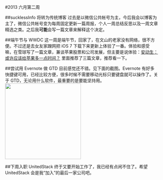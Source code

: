 #2013 六月第二周

<!-- cover: true -->
<!-- date: 2013-06-15 -->
<!-- description: 例行周报 -->

##sucklessInfo 将转为传统博客
过去是以微信公共帐号为主，今后我会以博客为主了，微信公共帐号变为每周固定更新一篇周报，个人一周总结反思以及一周文章精选之类。之后我**可能**会写一篇文章来解释这个决定。

##端午节与 WWDC
这一周是端午节，回家了，在文山的老家没有网络，很不方便。不过还是去女友家蹭网把 iOS 7 下载下来更新上体验了一番。体验和感受嘛，在雪球写了一篇文章，兼谈苹果股票和公司发展，但主要是说体验：[安动生：或许应该给苹果多一点时间？](http://xueqiu.com/6629424952/24132214) 里面推荐了三篇文章，推荐看一下。

##尝试用 Evernote 做 GTD
目前感觉还不错。见下面的截图。Evernote 有好多快捷键可用，已经比较方便，很多时候不需要移动光标只要键盘就可以操作了。关于 GTD，无论用什么软件，最重要的是要能坚持用。
<img src="http://sucklessinfo.b0.upaiyun.com/51/1-w.jpg" width="250" />

##下周入职 UnitedStack
终于又要开始工作了，我已经有点闲不住了。希望 UnitedStack 会是我“加入”的最后一家公司吧。